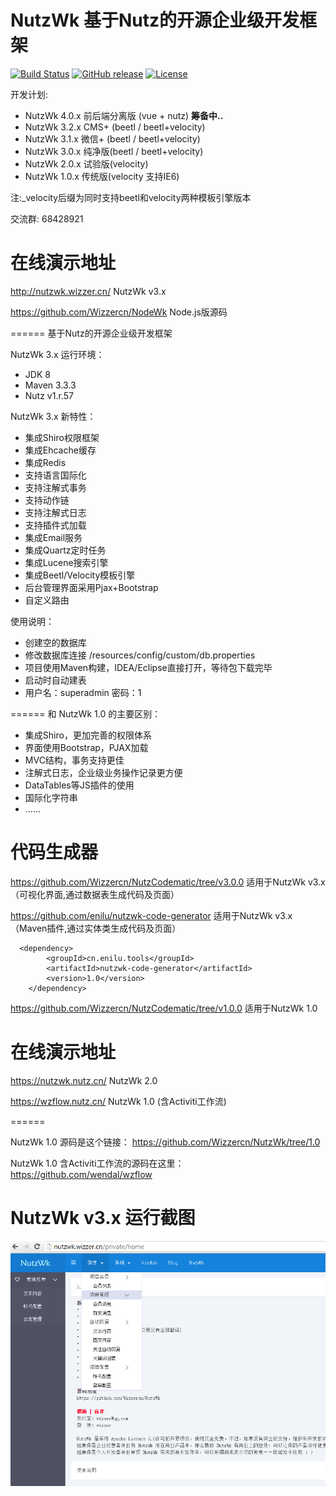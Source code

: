 NutzWk 基于Nutz的开源企业级开发框架 
======

[![Build Status](https://travis-ci.org/Wizzercn/NutzWk.png?branch=bootstrap)](https://travis-ci.org/Wizzercn/NutzWk)
[![GitHub release](https://img.shields.io/github/release/Wizzercn/NutzWk.svg)](https://github.com/Wizzercn/NutzWk/releases)
[![License](https://img.shields.io/badge/license-Apache%202-4EB1BA.svg)](https://www.apache.org/licenses/LICENSE-2.0.html)

开发计划:

* NutzWk 4.0.x   前后端分离版 (vue + nutz) **筹备中..**
* NutzWk 3.2.x   CMS+ (beetl / beetl+velocity)
* NutzWk 3.1.x   微信+ (beetl / beetl+velocity)
* NutzWk 3.0.x   纯净版(beetl / beetl+velocity)
* NutzWk 2.0.x   试验版(velocity)
* NutzWk 1.0.x   传统版(velocity 支持IE6)

注:_velocity后缀为同时支持beetl和velocity两种模板引擎版本  

交流群: 68428921

在线演示地址
======
http://nutzwk.wizzer.cn/                 NutzWk v3.x

https://github.com/Wizzercn/NodeWk       Node.js版源码

======
基于Nutz的开源企业级开发框架

NutzWk 3.x 运行环境：
*   JDK 8
*   Maven 3.3.3
*   Nutz v1.r.57

NutzWk 3.x 新特性：
*   集成Shiro权限框架
*   集成Ehcache缓存
*   集成Redis
*   支持语言国际化
*   支持注解式事务
*   支持动作链
*   支持注解式日志
*   支持插件式加载
*   集成Email服务
*   集成Quartz定时任务
*   集成Lucene搜索引擎
*   集成Beetl/Velocity模板引擎
*   后台管理界面采用Pjax+Bootstrap
*   自定义路由


使用说明：
*   创建空的数据库
*   修改数据库连接 /resources/config/custom/db.properties
*   项目使用Maven构建，IDEA/Eclipse直接打开，等待包下载完毕
*   启动时自动建表
*   用户名：superadmin  密码：1

======
和 NutzWk 1.0 的主要区别：
*   集成Shiro，更加完善的权限体系
*   界面使用Bootstrap，PJAX加载
*   MVC结构，事务支持更佳
*   注解式日志，企业级业务操作记录更方便
*   DataTables等JS插件的使用
*   国际化字符串
*   ……

代码生成器
======
https://github.com/Wizzercn/NutzCodematic/tree/v3.0.0       适用于NutzWk v3.x（可视化界面,通过数据表生成代码及页面）

https://github.com/enilu/nutzwk-code-generator              适用于NutzWk v3.x（Maven插件,通过实体类生成代码及页面）

```
  <dependency>
        <groupId>cn.enilu.tools</groupId>
        <artifactId>nutzwk-code-generator</artifactId>
        <version>1.0</version>
    </dependency>
```

https://github.com/Wizzercn/NutzCodematic/tree/v1.0.0       适用于NutzWk 1.0

在线演示地址
======

https://nutzwk.nutz.cn/                 NutzWk 2.0

https://wzflow.nutz.cn/          NutzWk 1.0 (含Activiti工作流)

======

NutzWk 1.0 源码是这个链接： https://github.com/Wizzercn/NutzWk/tree/1.0

NutzWk 1.0 含Activiti工作流的源码在这里： https://github.com/wendal/wzflow

NutzWk v3.x 运行截图
======
![主界面截图](nutzwk_home.png)
